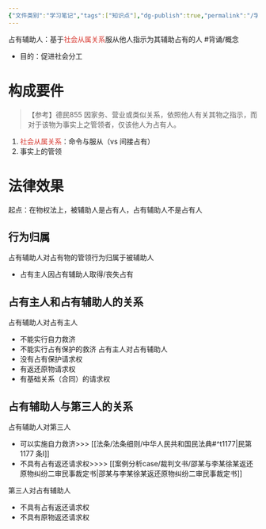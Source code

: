 ```yaml
---
{"文件类别":"学习笔记","tags":["知识点"],"dg-publish":true,"permalink":"/学习笔记studyup/知识点cheese/占有辅助人/","dgPassFrontmatter":true,"noteIcon":"","created":"2024-07-30T12:06:35.870+08:00","updated":"2024-10-18T10:25:42.893+08:00"}
---
```


占有辅助人：基于<font color="#d83931">社会从属关系</font>服从他人指示为其辅助占有的人 #背诵/概念 
- 目的：促进社会分工
# 构成要件
>【参考】德民855 因家务、营业或类似关系，依照他人有关其物之指示，而对于该物为事实上之管领者，仅该他人为占有人。

1. <font color="#d83931">社会从属关系</font>：命令与服从（vs 间接占有）
2. 事实上的管领
# 法律效果
起点：在物权法上，被辅助人是占有人，占有辅助人不是占有人
## 行为归属
占有辅助人对占有物的管领行为归属于被辅助人
- 占有主人因占有辅助人取得/丧失占有
## 占有主人和占有辅助人的关系
占有辅助人对占有主人
- 不能实行自力救济
- 不能实行占有保护的救济
占有主人对占有辅助人
- 没有占有保护请求权
- 有返还原物请求权
- 有基础关系（合同）的请求权
## 占有辅助人与第三人的关系
占有辅助人对第三人
- 可以实施自力救济>>> [[法条/法条细则/中华人民共和国民法典#^t1177\|民第 1177 条Ⅰ]]
- 不具有占有返还请求权>>>> [[案例分析case/裁判文书/邵某与李某徐某返还原物纠纷二审民事裁定书\|邵某与李某徐某返还原物纠纷二审民事裁定书]]

第三人对占有辅助人
- 不具有占有返还请求权
- 不具有原物返还请求权
